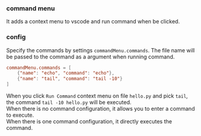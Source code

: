 ### command menu

It adds a context menu to vscode and run command when be clicked.  

### config

Specify the commands by settings `commandMenu.commands`. The file name will be passed to the command as a argument when running command.  

```conf
commandMenu.commands = [
    {"name": "echo", "command": "echo"},
    {"name": "tail", "command": "tail -10"}
]
```

When you click `Run Command` context menu on file `hello.py` and pick `tail`, the command `tail -10 hello.py` will be executed.  
When there is no command configuration, it allows you to enter a command to execute.  
When there is one command configuration, it directly executes the command.
